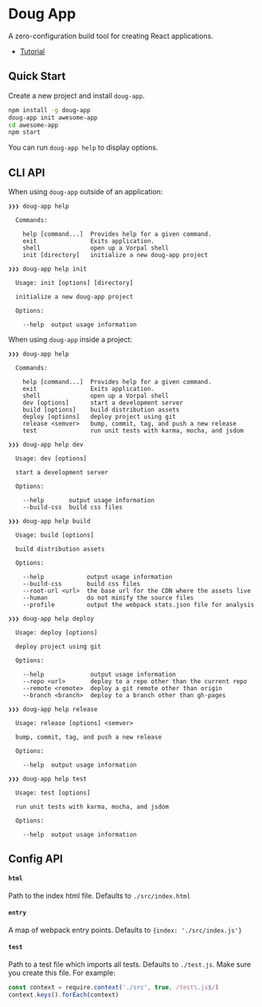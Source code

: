 # Doug App

A zero-configuration build tool for creating React applications.

- [Tutorial](https://github.com/ccorcos/doug)

## Quick Start

Create a new project and install `doug-app`.

```sh
npm install -g doug-app
doug-app init awesome-app
cd awesome-app
npm start
```

You can run `doug-app help` to display options.

## CLI API

When using `doug-app` outside of an application:

```
❯❯❯ doug-app help

  Commands:

    help [command...]  Provides help for a given command.
    exit               Exits application.
    shell              open up a Vorpal shell
    init [directory]   initialize a new doug-app project

❯❯❯ doug-app help init

  Usage: init [options] [directory]

  initialize a new doug-app project

  Options:

    --help  output usage information

```

When using `doug-app` inside a project:

```
❯❯❯ doug-app help

  Commands:

    help [command...]  Provides help for a given command.
    exit               Exits application.
    shell              open up a Vorpal shell
    dev [options]      start a development server
    build [options]    build distribution assets
    deploy [options]   deploy project using git
    release <semver>   bump, commit, tag, and push a new release
    test               run unit tests with karma, mocha, and jsdom

❯❯❯ doug-app help dev

  Usage: dev [options]

  start a development server

  Options:

    --help       output usage information
    --build-css  build css files

❯❯❯ doug-app help build

  Usage: build [options]

  build distribution assets

  Options:

    --help            output usage information
    --build-css       build css files
    --root-url <url>  the base url for the CDN where the assets live
    --human           do not minify the source files
    --profile         output the webpack stats.json file for analysis

❯❯❯ doug-app help deploy

  Usage: deploy [options]

  deploy project using git

  Options:

    --help             output usage information
    --repo <url>       deploy to a repo other than the current repo
    --remote <remote>  deploy a git remote other than origin
    --branch <branch>  deploy to a branch other than gh-pages

❯❯❯ doug-app help release

  Usage: release [options] <semver>

  bump, commit, tag, and push a new release

  Options:

    --help  output usage information

❯❯❯ doug-app help test

  Usage: test [options]

  run unit tests with karma, mocha, and jsdom

  Options:

    --help  output usage information

```

## Config API

#### `html`

Path to the index html file. Defaults to `./src/index.html`

#### `entry`

A map of webpack entry points. Defaults to `{index: './src/index.js'}`

#### `test`

Path to a test file which imports all tests. Defaults to `./test.js`. Make sure you create this file. For example:

```js
const context = require.context('./src', true, /test\.js$/)
context.keys().forEach(context)
```
